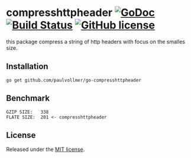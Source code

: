 # compresshttpheader [![GoDoc](http://godoc.org/github.com/paulvollmer/go-compresshttpheader?status.svg)](http://godoc.org/github.com/paulvollmer/go-compresshttpheader) [![Build Status](https://travis-ci.org/paulvollmer/go-compresshttpheader.svg?branch=master)](https://travis-ci.org/paulvollmer/go-compresshttpheader) [![GitHub license](https://img.shields.io/badge/license-MIT-blue.svg)](https://github.com/paulvollmer/go-compresshttpheader/blob/master/LICENSE)

this package compress a string of http headers with focus on the smalles size.

## Installation

```
go get github.com/paulvollmer/go-compresshttpheader
```

## Benchmark

```
GZIP SIZE:   338
FLATE SIZE:  201 <- compresshttpheader
```

## License

Released under the [MIT license](LICENSE).

